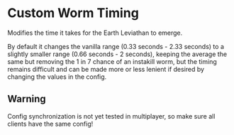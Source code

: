 # Custom Worm Timing
Modifies the time it takes for the Earth Leviathan to emerge.

By default it changes the vanilla range (0.33 seconds - 2.33 seconds) to a slightly smaller range (0.66 seconds - 2 seconds), keeping the average the same but removing the 1 in 7 chance of an instakill worm, but the timing remains difficult and can be made more or less lenient if desired by changing the values in the config.

## Warning
Config synchronization is not yet tested in multiplayer, so make sure all clients have the same config!